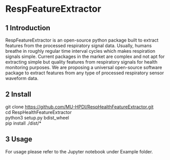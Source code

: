 # RespFeatureExtractor

## 1 Introduction
RespFeatureExtractor is an open-source python package built to extract features from the processed respiratory signal data. Usually, humans breathe in roughly regular time interval cycles which makes respiration signals simple. Current packages in the market are complex and not apt for extracting simple but quality features from respiratory signals for health monitoring purposes. We are proposing a universal open-source software package to extract features from any type of processed respiratory sensor waveform data.

## 2 Install 
git clone https://github.com/MU-HPDI/RespHealthFeatureExtractor.git<br />
cd RespHealthFeatureExtractor<br />
python3 setup.py bdist_wheel<br />
pip install ./dist/*<br />


## 3 Usage
For usage please refer to the Jupyter notebook under Example folder.

